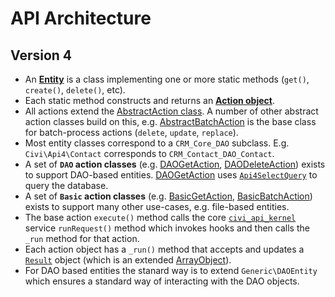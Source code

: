 # API Architecture

## Version 4

* An [**Entity**](Civi/Api4/Generic/AbstractEntity.php) is a class implementing one or more static methods (`get()`, `create()`, `delete()`, etc).
* Each static method constructs and returns an [**Action object**](Civi/Api4/Generic/AbstractAction.php).
* All actions extend the [AbstractAction class](Civi/Api4/Generic/AbstractAction.php). A number of other abstract action classes build on this, e.g. [AbstractBatchAction](Civi/Api4/Generic/AbstractBatchAction.php) is the base class for batch-process actions (`delete`, `update`, `replace`).
* Most entity classes correspond to a `CRM_Core_DAO` subclass. E.g. `Civi\Api4\Contact` corresponds to `CRM_Contact_DAO_Contact`.
* A set of **`DAO` action classes** (e.g. [DAOGetAction](Civi/Api4/Generic/DAOGetAction.php), [DAODeleteAction](Civi/Api4/Generic/DAODeleteAction.php)) exists to support DAO-based entities. [DAOGetAction](Civi/Api4/Generic/DAOGetAction.php) uses [`Api4SelectQuery`](Civi/API/Api4SelectQuery.php) to query the database.
* A set of **`Basic` action classes** (e.g. [BasicGetAction](Civi/Api4/Generic/BasicGetAction.php), [BasicBatchAction](Civi/Api4/Generic/BasicBatchAction.php)) exists to support many other use-cases, e.g. file-based entities.
* The base action `execute()` method calls the core [`civi_api_kernel`](https://github.com/civicrm/civicrm-core/blob/master/Civi/API/Kernel.php)
service `runRequest()` method which invokes hooks and then calls the `_run` method for that action.
* Each action object has a `_run()` method that accepts and updates a [`Result`](Civi/Api4/Generic/Result.php) object (which is an extended [ArrayObject](http://php.net/manual/en/class.arrayobject.php)).
* For DAO based entities the stanard way is to extend `Generic\DAOEntity` which ensures a standard way of interacting with the DAO objects.

